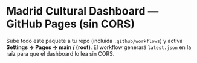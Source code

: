 # Madrid Cultural Dashboard — GitHub Pages (sin CORS)
Sube todo este paquete a tu repo (incluida `.github/workflows`) y activa **Settings → Pages → main / (root)**.
El workflow generará `latest.json` en la raíz para que el dashboard lo lea sin CORS.
